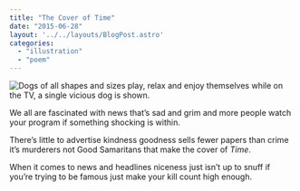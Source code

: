 ```yaml
---
title: "The Cover of Time"
date: "2015-06-28"
layout: '../../layouts/BlogPost.astro'
categories: 
  - "illustration"
  - "poem"
---
```


![Dogs of all shapes and sizes play, relax and enjoy themselves while on the TV, a single vicious dog is shown.](/assets/images/Week-29.jpg)

We all are fascinated with news that’s sad and grim and more people watch your program if something shocking is within.

There’s little to advertise kindness goodness sells fewer papers than crime it’s murderers not Good Samaritans that make the cover of _Time_.

When it comes to news and headlines niceness just isn’t up to snuff if you’re trying to be famous just make your kill count high enough.
